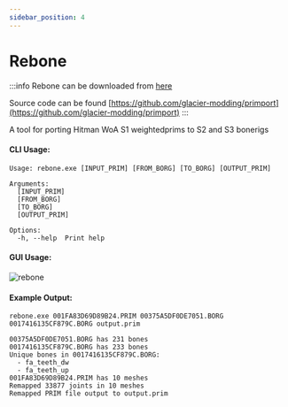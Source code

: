 ```yaml
---
sidebar_position: 4
---
```


# Rebone

:::info
Rebone can be downloaded from [here](/rebone)

Source code can be found [https://github.com/glacier-modding/primport](https://github.com/glacier-modding/primport)
:::

A tool for porting Hitman WoA S1 weightedprims to S2 and S3 bonerigs

#### CLI Usage:

```
Usage: rebone.exe [INPUT_PRIM] [FROM_BORG] [TO_BORG] [OUTPUT_PRIM]

Arguments:
  [INPUT_PRIM]
  [FROM_BORG]
  [TO_BORG]
  [OUTPUT_PRIM]

Options:
  -h, --help  Print help
```

#### GUI Usage:

![rebone](/img/rebone/gui.png)

#### Example Output:

```
rebone.exe 001FA83D69D89B24.PRIM 00375A5DF0DE7051.BORG 0017416135CF879C.BORG output.prim

00375A5DF0DE7051.BORG has 231 bones
0017416135CF879C.BORG has 233 bones
Unique bones in 0017416135CF879C.BORG:
  - fa_teeth_dw
  - fa_teeth_up
001FA83D69D89B24.PRIM has 10 meshes
Remapped 33877 joints in 10 meshes
Remapped PRIM file output to output.prim
```
